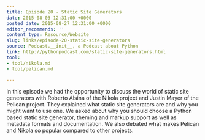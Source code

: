 ```yaml
---
title: Episode 20 - Static Site Generators
date: 2015-08-03 12:31:00 +0000
posted_date: 2015-08-27 12:31:00 +0000
editor_recommends: ''
content_type: Resource/Website
slug: links/episode-20-static-site-generators
source: Podcast.__init__, a Podcast about Python
link: http://pythonpodcast.com/static-site-generators.html
tool:
- tool/nikola.md
- tool/pelican.md

---
```

In this episode we had the opportunity to discuss the world of static site generators with Roberto Alsina of the Nikola project and Justin Mayer of the Pelican project. They explained what static site generators are and why you might want to use one. We asked about why you should choose a Python based static site generator, theming and markup support as well as metadata formats and documentation. We also debated what makes Pelican and Nikola so popular compared to other projects.



